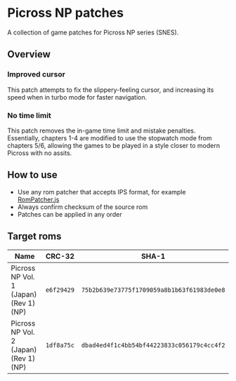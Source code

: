 # Picross NP patches

A collection of game patches for Picross NP series (SNES).

## Overview

### Improved cursor

This patch attempts to fix the slippery-feeling cursor, and increasing its speed when in turbo mode for faster navigation.

### No time limit

This patch removes the in-game time limit and mistake penalties. Essentially, chapters 1-4 are modified to use the stopwatch mode from chapters 5/6, allowing the games to be played in a style closer to modern Picross with no assits.

## How to use

- Use any rom patcher that accepts IPS format, for example [RomPatcher.js](https://www.marcrobledo.com/RomPatcher.js/)
- Always confirm checksum of the source rom
- Patches can be applied in any order

## Target roms

| Name | CRC-32 | SHA-1 |
| --- | --- | --- |
| Picross NP Vol. 1 (Japan) (Rev 1) (NP) | `e6f29429` | `75b2b639e73775f1709059a8b1b63f61983de0e8` |
| Picross NP Vol. 2 (Japan) (Rev 1) (NP) | `1df8a75c` | `dbad4ed4f1c4bb54bf44223833c056179c4cc4f2` |
